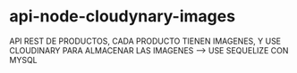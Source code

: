 # api-node-cloudynary-images


API REST DE PRODUCTOS, CADA PRODUCTO TIENEN IMAGENES, Y USE CLOUDINARY PARA ALMACENAR LAS IMAGENES --> USE SEQUELIZE CON MYSQL
